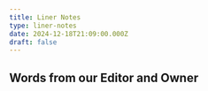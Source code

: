 ```yaml
---
title: Liner Notes
type: liner-notes
date: 2024-12-18T21:09:00.000Z
draft: false
---
```

## Words from our Editor and Owner
